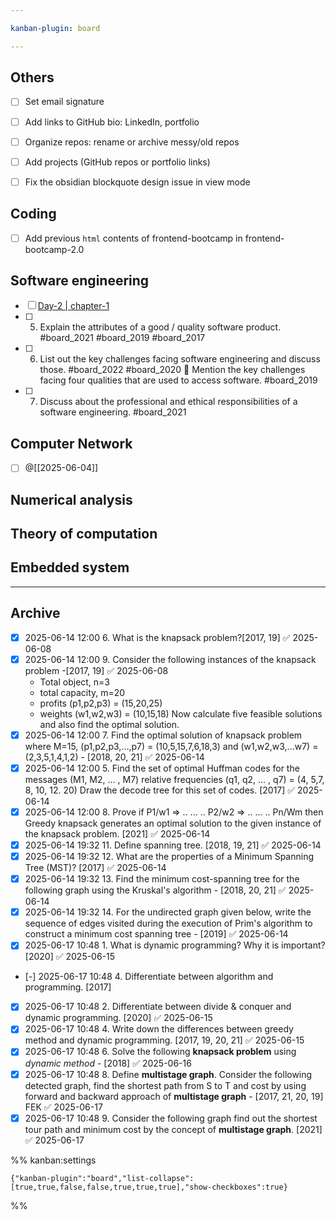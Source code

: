 ```yaml
---

kanban-plugin: board

---
```


## Others

- [ ] Set email signature
- [ ] Add links to GitHub bio: LinkedIn, portfolio
- [ ] Organize repos: rename or archive messy/old repos
- [ ] Add projects (GitHub repos or portfolio links)
- [ ] Fix the obsidian blockquote design issue in view mode


## Coding

- [ ] Add previous `html` contents of frontend-bootcamp in frontend-bootcamp-2.0


## Software engineering

- [ ] [Day-2 | chapter-1](obsidian://open?vault=crisis-vault&file=Software%20Engineering%20Kanban)
- [ ] 5. Explain the attributes of a good / quality software product. #board_2021 #board_2019  #board_2017
- [ ] 6. List out the key challenges facing software engineering and discuss those. #board_2022 #board_2020 
	📍 Mention the key challenges facing four qualities that are used to access software. #board_2019
- [ ] 7. Discuss about the professional and ethical responsibilities of a software engineering. #board_2021


## Computer Network

- [ ] @[[2025-06-04]]


## Numerical analysis



## Theory of computation



## Embedded system



***

## Archive

- [x] 2025-06-14 12:00 6. What is the knapsack problem?[2017, 19] ✅ 2025-06-08
- [x] 2025-06-14 12:00 9. Consider the following instances of the knapsack problem -[2017, 19] ✅ 2025-06-08
	- Total object, n=3
	- total capacity, m=20
	- profits (p1,p2,p3) = (15,20,25)
	- weights (w1,w2,w3) = (10,15,18)
	Now calculate five feasible solutions and also find the optimal solution.
- [x] 2025-06-14 12:00 7. Find the optimal solution of knapsack problem where M=15, (p1,p2,p3,...,p7) = (10,5,15,7,6,18,3) and (w1,w2,w3,...w7) = (2,3,5,1,4,1,2) - [2018, 20, 21] ✅ 2025-06-14
- [x] 2025-06-14 12:00 5. Find the set of optimal Huffman codes for the messages (M1, M2, … , M7) relative frequencies (q1, q2, … , q7) = (4, 5,7, 8, 10, 12. 20) Draw the decode tree for this set of codes. [2017] ✅ 2025-06-14
- [x] 2025-06-14 12:00 8. Prove if P1/w1 => .. ... .. P2/w2 => .. ... .. Pn/Wm then Greedy knapsack generates an optimal solution to the given instance of the knapsack problem. [2021] ✅ 2025-06-14
- [x] 2025-06-14 19:32 11. Define spanning tree. [2018, 19, 21] ✅ 2025-06-14
- [x] 2025-06-14 19:32 12. What are the properties of a Minimum Spanning Tree (MST)? [2017] ✅ 2025-06-14
- [x] 2025-06-14 19:32 13. Find the minimum cost-spanning tree for the following graph using the Kruskal's algorithm - [2018, 20, 21] ✅ 2025-06-14
- [x] 2025-06-14 19:32 14. For the  undirected graph given below, write the sequence of edges visited during the execution of Prim's algorithm to construct a minimum cost spanning tree - [2019] ✅ 2025-06-14
- [x] 2025-06-17 10:48 1. What is dynamic programming? Why it is important? [2020] ✅ 2025-06-15
- [-] 2025-06-17 10:48 4. Differentiate between algorithm and programming. [2017]
- [x] 2025-06-17 10:48 2. Differentiate between divide & conquer and dynamic programming. [2020] ✅ 2025-06-15
- [x] 2025-06-17 10:48 4. Write down the differences between greedy method and dynamic programming. [2017, 19, 20, 21] ✅ 2025-06-15
- [x] 2025-06-17 10:48 6. Solve the following **knapsack problem** using *dynamic method* - [2018] ✅ 2025-06-16
- [x] 2025-06-17 10:48 8. Define **multistage graph**. Consider the following detected graph, find the shortest path from S to T and cost by using forward and backward approach of **multistage graph** - [2017, 21, 20, 19] FEK ✅ 2025-06-17
- [x] 2025-06-17 10:48 9. Consider the following graph find out the shortest tour path and minimum cost by the concept of **multistage graph**. [2021] ✅ 2025-06-17

%% kanban:settings
```
{"kanban-plugin":"board","list-collapse":[true,true,false,false,true,true,true],"show-checkboxes":true}
```
%%